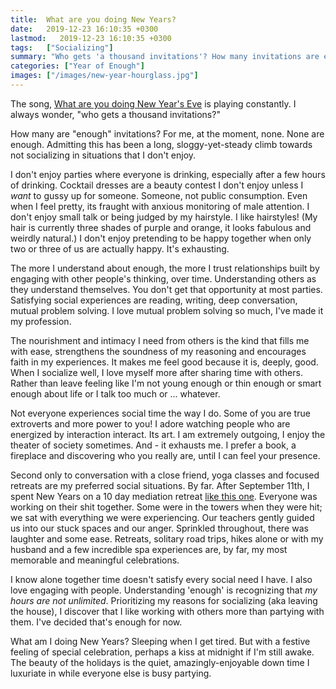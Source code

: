 ```yaml
---
title:  What are you doing New Years?
date:   2019-12-23 16:10:35 +0300
lastmod:   2019-12-23 16:10:35 +0300
tags:   ["Socializing"]
summary: "Who gets 'a thousand invitations'? How many invitations are enough? What are *you* doing New Year's eve?"
categories: ["Year of Enough"]
images: ["/images/new-year-hourglass.jpg"]
---
```


The song, [What are you doing New Year's Eve](https://www.youtube.com/watch?v=FIcuK7wW8bU) is playing constantly. I always wonder, "who gets a thousand invitations?"

How many are "enough" invitations? For me, at the moment, none. None are enough. Admitting this has been a long, sloggy-yet-steady climb towards not socializing in situations that I don't enjoy.

I don't enjoy parties where everyone is drinking, especially after a few hours of drinking. Cocktail dresses are a beauty contest I don't enjoy unless I *want* to gussy up for someone. Someone, not public consumption. Even when I feel pretty, its fraught with anxious monitoring of male attention. I don't enjoy small talk or being judged by my hairstyle. I like hairstyles! (My hair is currently three shades of purple and orange, it looks fabulous and weirdly natural.) I don't enjoy pretending to be happy together when only two or three of us are actually happy. It's exhausting.

The more I understand about enough, the more I trust relationships built by engaging with other people's thinking, over time. Understanding others as they understand themselves. You don't get that opportunity at most parties. Satisfying social experiences are reading, writing, deep conversation, mutual problem solving. I love mutual problem solving so much, I've made it my profession.

The nourishment and intimacy I need from others is the kind that fills me with ease, strengthens the soundness of my reasoning and encourages faith in my experiences. It makes me feel good because it is, deeply, good. When I socialize well, I love myself more after sharing time with others. Rather than leave feeling like I'm not young enough or thin enough or smart enough about life or I talk too much or ... whatever.

Not everyone experiences social time the way I do. Some of you are true extroverts and more power to you! I adore watching people who are energized by interaction interact. Its art. I am extremely outgoing, I enjoy the theater of society sometimes. And - it exhausts me. I prefer a book, a fireplace and discovering who you really are, until I can feel your presence.

Second only to conversation with a close friend, yoga classes and focused retreats are my preferred social situations. By far. After September 11th, I spent New Years on a 10 day mediation retreat [like this one](https://www.dharma.org/retreats/535). Everyone was working on their shit together. Some were in the towers when they were hit; we sat with everything we were experiencing. Our teachers gently guided us into our stuck spaces and our anger. Sprinkled throughout, there was laughter and some ease. Retreats, solitary road trips, hikes alone or with my husband and a few incredible spa experiences are, by far, my most memorable and meaningful celebrations.

I know alone together time doesn't satisfy every social need I have. I also love engaging with people. Understanding 'enough' is recognizing that *my hours are not unlimited*. Prioritizing my reasons for socializing (aka leaving the house), I discover that I like working with others more than partying with them. I've decided that's enough for now.

What am I doing New Years? Sleeping when I get tired. But with a festive feeling of special celebration, perhaps a kiss at midnight if I'm still awake. The beauty of the holidays is the quiet, amazingly-enjoyable down time I luxuriate in while everyone else is busy partying.

